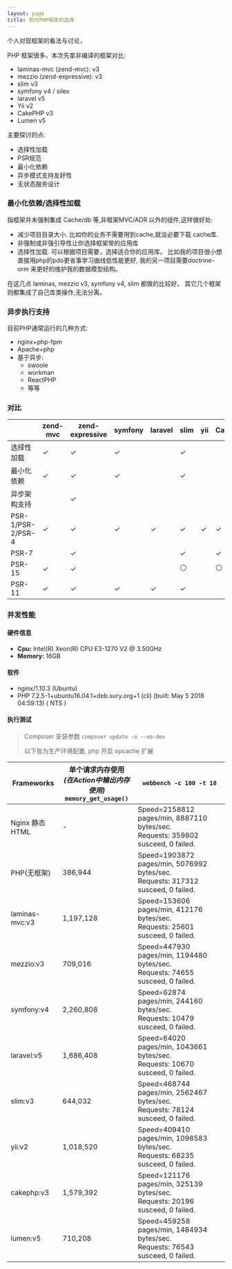 ```yaml
---
layout: page
title: 现代PHP框架的选择
---
```


个人对现框架的看法与讨论，

PHP 框架很多，本次先拿非编译的框架对比:

- laminas-mvc (zend-mvc): v3
- mezzio (zend-expressive): v3
- slim v3
- symfony v4 / silex
- laravel v5
- Yii v2
- CakePHP v3
- Lumen v5

主要探讨的点:

- 选择性加载
- PSR规范
- 最小化依赖
- 异步模式支持友好性
- 无状态服务设计

### 最小化依赖/选择性加载

指框架并未强制集成 Cache/db 等,非框架MVC/ADR 以外的组件,这样做好处:

- 减少项目目录大小. 比如你的业务不需要用到cache,就没必要下载 cache库.
- 非强制或非强引导性让你选择框架带的应用库
- 选择性加载. 可以根据项目需要，选择适合你的应用库。
  比如我的项目很小想直接用php的pdo更省事学习曲线低性能更好, 我的另一项目需要doctrine-orm 来更好的维护我的数据模型结构。

在这几点 laminas, mezzio v3, symfony v4, slim 都做的比较好。
其它几个框架则都集成了自己库类操作,无法分离。

### 异步执行支持

目前PHP通常运行的几种方式: 

- nginx+php-fpm
- Apache+php
- 基于异步:
  - swoole
  - workman
  - ReactPHP
  - 等等

### 对比

|                  | zend-mvc | zend-expressive | symfony | laravel | slim | yii | CakePHP | lumen |
|------------------|----------|-----------------|---------|---------|------|-----|---------|-------|
| 选择性加载        | ✓        | ✓              | ✓      |         |  ✓   |     |         |       | 
| 最小化依赖        | ✓       | ✓               | ✓      |         | ✓    |     |         |       |
| 异步架构支持       |         | ✓              |         |         |      |     |         |       |
| PSR-1/PSR-2/PSR-4 | ✓      | ✓               | ✓      | ✓       | ✓    | ✓  |  ✓      |  ✓    |
| PSR-7             |        | ✓               |        |         | ✓     |     | ✓      |       |
| PSR-15            | ✓      | ✓               |         |         | ⚪    |     | ⚪      |       |
| PSR-11            | ✓      | ✓               | ✓      | ✓       | ✓    |     |         | ✓     | 

### 并发性能

#### 硬件信息

- **Cpu:** Intel(R) Xeon(R) CPU E3-1270 V2 @ 3.50GHz 
- **Memory:** 16GB 

#### 软件

- nginx/1.10.3 (Ubuntu)
- PHP 7.2.5-1+ubuntu16.04.1+deb.sury.org+1 (cli) (built: May  5 2018 04:59:13) ( NTS )

#### 执行测试

> Composer 安装参数 `composer update -o --no-dev`
> 
> 以下皆为生产环境配置, php 开启 opcache 扩展

| Frameworks         | 单个请求内存使用<br>_(在Action中输出内存使用)_<br>`memory_get_usage()` | `webbench -c 100 -t 10` |
|--------------------|---------------------------------------------------------------------|--------------------------|
| Nginx 静态HTML     |   -       | Speed=2158812 pages/min, 8887110 bytes/sec. <br /> Requests: 359802 susceed, 0 failed. |
| PHP(无框架)        | 386,944    |  Speed=1903872 pages/min, 5076992 bytes/sec. <br /> Requests: 317312 susceed, 0 failed. |
| laminas-mvc:v3     | 1,197,128 | Speed=153606 pages/min, 412176 bytes/sec. <br /> Requests: 25601 susceed, 0 failed. |
| mezzio:v3          | 709,016   | Speed=447930 pages/min, 1194480 bytes/sec. <br /> Requests: 74655 susceed, 0 failed. |
| symfony:v4         | 2,260,808 | Speed=62874 pages/min, 244160 bytes/sec. <br /> Requests: 10479 susceed, 0 failed. |
| laravel:v5         | 1,686,408 | Speed=64020 pages/min, 1043661 bytes/sec. <br /> Requests: 10670 susceed, 0 failed. |
| slim:v3            | 644,032   | Speed=468744 pages/min, 2562467 bytes/sec. <br /> Requests: 78124 susceed, 0 failed. |
| yii:v2             | 1,018,520 | Speed=409410 pages/min, 1098583 bytes/sec. <br /> Requests: 68235 susceed, 0 failed. |
| cakephp:v3         | 1,579,392 | Speed=121176 pages/min, 325139 bytes/sec. <br /> Requests: 20196 susceed, 0 failed. |
| lumen:v5           | 710,208   | Speed=459258 pages/min, 1484934 bytes/sec. <br /> Requests: 76543 susceed, 0 failed. |
